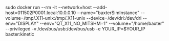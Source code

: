 sudo docker run --rm -it --network=host --add-host=011502P0001.local:10.0.0.10 --name="baxterSimInstance" --volume=/tmp/.X11-unix:/tmp/.X11-unix --device=/dev/dri:/dev/dri --env="DISPLAY" --env="QT_X11_NO_MITSHM=1" --volume="/home/baxter" --privileged -v /dev/bus/usb:/dev/bus/usb -e YOUR_IP=$YOUR_IP baxter:kinetic 